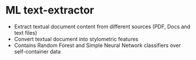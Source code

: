 # ML text-extractor

- Extract textual document content from different sources (PDF, Docs and text files)
- Convert textual document into stylometric features
- Contains Random Forest and Simple Neural Network classifiers over self-container data
